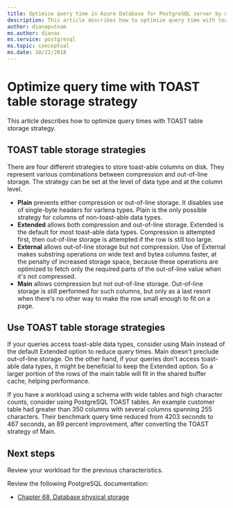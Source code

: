 ```yaml
---
title: Optimize query time in Azure Database for PostgreSQL server by using toast table storage strategy
description: This article describes how to optimize query time with toast table storage strategy in an Azure Database for PostgreSQL server.
author: dianaputnam
ms.author: dianas
ms.service: postgresql
ms.topic: conceptual
ms.date: 10/22/2018
---
```


# Optimize query time with TOAST table storage strategy 
This article describes how to optimize query times with TOAST table storage strategy.

## TOAST table storage strategies
There are four different strategies to store toast-able columns on disk. They represent various combinations between compression and out-of-line storage. The strategy can be set at the level of data type and at the column level.
- **Plain** prevents either compression or out-of-line storage. It disables use of single-byte headers for varlena types. Plain is the only possible strategy for columns of non-toast-able data types.
- **Extended** allows both compression and out-of-line storage. Extended is the default for most toast-able data types. Compression is attempted first, then out-of-line storage is attempted if the row is still too large.
- **External** allows out-of-line storage but not compression. Use of External makes substring operations on wide text and bytea columns faster, at the penalty of increased storage space, because these operations are optimized to fetch only the required parts of the out-of-line value when it's not compressed.
- **Main** allows compression but not out-of-line storage. Out-of-line storage is still performed for such columns, but only as a last resort when there's no other way to make the row small enough to fit on a page.

## Use TOAST table storage strategies
If your queries access toast-able data types, consider using Main instead of the default Extended option to reduce query times. Main doesn't preclude out-of-line storage. On the other hand, if your queries don't access toast-able data types, it might be beneficial to keep the Extended option. So a larger portion of the rows of the main table will fit in the shared buffer cache, helping performance.

If you have a workload using a schema with wide tables and high character counts, consider using PostgreSQL TOAST tables. An example customer table had greater than 350  columns with several columns spanning 255 characters. Their benchmark query time reduced from 4203 seconds to 467 seconds, an 89 percent improvement, after converting the TOAST strategy of Main.

## Next steps
Review your workload for the previous characteristics. 

Review the following PostgreSQL documentation: 
- [Chapter 68, Database physical storage](https://www.postgresql.org/docs/current/storage-toast.html) 